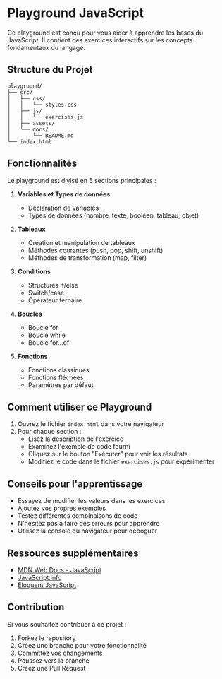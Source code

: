 # Playground JavaScript

Ce playground est conçu pour vous aider à apprendre les bases du JavaScript. Il contient des exercices interactifs sur les concepts fondamentaux du langage.

## Structure du Projet

```
playground/
├── src/
│   ├── css/
│   │   └── styles.css
│   ├── js/
│   │   └── exercises.js
│   ├── assets/
│   └── docs/
│       └── README.md
└── index.html
```

## Fonctionnalités

Le playground est divisé en 5 sections principales :

1. **Variables et Types de données**
   - Déclaration de variables
   - Types de données (nombre, texte, booléen, tableau, objet)

2. **Tableaux**
   - Création et manipulation de tableaux
   - Méthodes courantes (push, pop, shift, unshift)
   - Méthodes de transformation (map, filter)

3. **Conditions**
   - Structures if/else
   - Switch/case
   - Opérateur ternaire

4. **Boucles**
   - Boucle for
   - Boucle while
   - Boucle for...of

5. **Fonctions**
   - Fonctions classiques
   - Fonctions fléchées
   - Paramètres par défaut

## Comment utiliser ce Playground

1. Ouvrez le fichier `index.html` dans votre navigateur
2. Pour chaque section :
   - Lisez la description de l'exercice
   - Examinez l'exemple de code fourni
   - Cliquez sur le bouton "Exécuter" pour voir les résultats
   - Modifiez le code dans le fichier `exercises.js` pour expérimenter

## Conseils pour l'apprentissage

- Essayez de modifier les valeurs dans les exercices
- Ajoutez vos propres exemples
- Testez différentes combinaisons de code
- N'hésitez pas à faire des erreurs pour apprendre
- Utilisez la console du navigateur pour déboguer

## Ressources supplémentaires

- [MDN Web Docs - JavaScript](https://developer.mozilla.org/fr/docs/Web/JavaScript)
- [JavaScript.info](https://javascript.info/)
- [Eloquent JavaScript](https://eloquentjavascript.net/)

## Contribution

Si vous souhaitez contribuer à ce projet :
1. Forkez le repository
2. Créez une branche pour votre fonctionnalité
3. Committez vos changements
4. Poussez vers la branche
5. Créez une Pull Request 